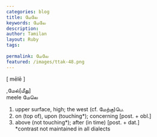 ```yaml
---
categories: blog
title: மேலே
keywords: மேலே
description: 
author: Tamilan
layout: Ruby
tags: 
 
permalink: மேலே
featured: /images/ttak-48.png
---
```

  
[ mēlē ]  
  
,மேல்[மீது]  
meele மேலெ   
1. upper surface, high; the west (cf. மேற்கு)பெ.   
2. on (top of), upon (touching*); concerning [post. + obl.]  
3. above (not touching*); after (in time) [post. + dat.]  
*contrast not maintained in all dialects